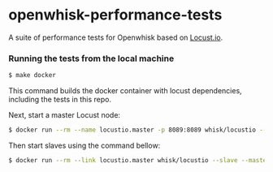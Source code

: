 # openwhisk-performance-tests
A suite of performance tests for Openwhisk based on [Locust.io](http://locust.io/).

### Running the tests from the local machine

```bash
$ make docker
```

This command builds the docker container with locust dependencies, including the tests in this repo.

Next, start a master Locust node:

```bash
$ docker run --rm --name locustio.master -p 8089:8089 whisk/locustio --master --host http://openwhisk_host -f test-ow.py
```

Then start slaves using the command bellow:
```bash
$ docker run --rm --link locustio.master whisk/locustio --slave --master-host master --host http://openwhisk_host -f test-ow.py
```
